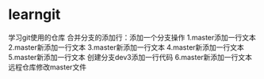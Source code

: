 # learngit
学习git使用的仓库
合并分支的添加行：添加一个分支操作
1.master添加一行文本
2.master新添加一行文本
3.master新添加一行文本
4.master新添加一行文本
5.master新添加一行文本
创建分支dev3添加一行代码
6.master新添加一行文本
远程仓库修改master文件

